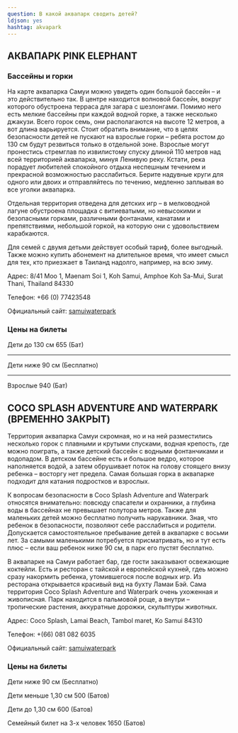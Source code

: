 ```yaml
---
question: В какой аквапарк сводить детей?
ldjson: yes
hashtag: akvapark
---
```




## АКВАПАРК PINK ELEPHANT 
### Бассейны и горки 

   На карте аквапарка Самуи можно увидеть один большой бассейн – и это действительно так. В центре находится волновой бассейн, вокруг которого обустроена терраса для загара с шезлонгами.  Помимо него есть мелкие бассейны при каждой водной горке, а также несколько джакузи. Всего горок семь, они располагаются на высоте 12 метров, а вот длина варьируется. Стоит обратить внимание, что в целях безопасности детей не пускают на взрослые горки – ребята ростом до 130 см будут резвиться только в отдельной зоне. Взрослые могут пронестись стремглав по извилистому спуску длиной 110 метров над всей территорией аквапарка, минуя Ленивую реку. Кстати, река порадует любителей спокойного отдыха неспешным течением и прекрасной возможностью расслабиться. Берите надувные круги для одного или двоих и отправляйтесь по течению, медленно заплывая во все уголки аквапарка.

Отдельная территория отведена для детских игр – в мелководной лагуне обустроена площадка с витиеватыми, но невысокими и безопасными горками, различными фонтанами, канатами и препятствиями, небольшой горкой, на которую они с удовольствием карабкаются. 

Для семей с двумя детьми действует особый тариф, более выгодный. Также можно купить абонемент на длительное время, что имеет смысл для тех, кто приезжает в Таиланд надолго, например, на всю зиму. 

Адрес: 8/41 Moo 1, Maenam Soi 1, Koh Samui, Amphoe Koh Sa-Mui, Surat Thani, Thailand 84330

Телефон: +66 (0) 77423548

Официальный сайт: [samuiwaterpark](http://samuiwaterpark.asia/)




### Цены на билеты

Дети до 130 см 655 (Бат)
______________________________________________________________

Дети ниже 90 см (Бесплатно) 
______________________________________________________________

Взрослые 940 (Бат)





## COCO SPLASH ADVENTURE AND WATERPARK (ВРЕМЕННО ЗАКРЫТ)

  Территория аквапарка Самуи скромная, но и на ней разместились несколько горок с плавными и крутыми спусками, водная крепость, где можно поиграть, а также детский бассейн с водными фонтанчиками и водопадом. В детском бассейне есть и большое ведро, которое наполняется водой, а затем обрушивает поток на голову стоящего внизу ребенка – восторгу нет предела. Самая большая горка в аквапарке подходит для катания подростков и взрослых. 

К вопросам безопасности в Coco Splash Adventure and Waterpark относятся внимательно: повсюду спасатели и охранники, а глубина воды в бассейнах не превышает полутора метров. Также для маленьких детей можно бесплатно получить нарукавники. Зная, что ребенок в безопасности, позволяют себе расслабиться и родители. Допускается самостоятельное пребывание детей в аквапарке с восьми лет. За самыми маленькими потребуется присматривать, но и тут есть плюс – если ваш ребенок ниже 90 см, в парк его пустят бесплатно.

В аквапарке на Самуи работает бар, где гости заказывают освежающие коктейли. Есть и ресторан с тайской и европейской кухней, гдеь можно сразу накормить ребенка, утомившегося после водных игр. Из ресторана открывается красивый вид на бухту Ламаи Бэй. Сама территория  Coco Splash Adventure and Waterpark очень ухоженная и живописная. Парк находится в пальмовой роще, а внутри – тропические растения, аккуратные дорожки, скульптуры животных. 

Адрес: Coco Splash, Lamai Beach, Tambol maret, Ko Samui 84310

Телефон: +(66) 081 082 6035

Официальный сайт: [samuiwaterpark](http://www.samuiwaterpark.com)

### Цены на билеты

Дети ниже 90 см (Бесплатно)

Дети меньше 1,30 см 500 (Батов)

Дети до 1,30 см 600 (Батов) 

Семейный билет на 3-х  человек 1650 (Батов)






